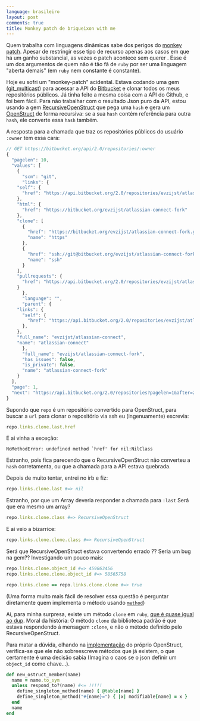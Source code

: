 ```yaml
---
language: brasileiro
layout: post
comments: true
title: Monkey patch de briqueixon with me
---
```


<span class="underline"><p hidden>excerpt-separator<p hidden></span>

Quem trabalha com linguagens dinâmicas sabe dos perigos do [monkey patch](http://en.wikipedia.org/wiki/Monkey_patch). Apesar
de restringir esse tipo de recurso apenas aos casos em que há um ganho
substancial, as vezes o patch acontece sem querer . Esse é um dos argumentos de
quem não é tão fã de `ruby` por ser uma linguagem "aberta demais" (em `ruby` nem
constante é constante).

Hoje eu sofri um "monkey-patch" acidental. Estava codando uma gem ([git\_multicast](http://github.com/rranelli/git_multicast)) para
acessar a API do [Bitbucket](http://bitbucket.org) e clonar todos os meus repositórios públicos. Já
tinha feito a mesma coisa com a API do Github, e foi bem fácil. Para não
trabalhar com o resultado Json puro da API, estou usando a gem
[RecursiveOpenStruct](https://rubygems.org/gems/recursive-open-struct) que pega uma `hash` e gera um [OpenStruct](http://ruby-doc.org/stdlib-1.9.3/libdoc/ostruct/rdoc/OpenStruct.html) de forma recursiva:
se a sua `hash` contém referência para outra `hash`, ele converte essa `hash` também.

A resposta para a chamada que traz os repositórios públicos do usuário `:owner` tem essa cara:

```js
// GET https://bitbucket.org/api/2.0/repositories/:owner
{
  "pagelen": 10,
  "values": [
    {
      "scm": "git",
      "links": {
	"self": {
	  "href": "https://api.bitbucket.org/2.0/repositories/evzijst/atlassian-connect-fork"
	},
	"html": {
	  "href": "https://bitbucket.org/evzijst/atlassian-connect-fork"
	},
	"clone": [
	  {
	    "href": "https://bitbucket.org/evzijst/atlassian-connect-fork.git",
	    "name": "https"
	  },
	  {
	    "href": "ssh://git@bitbucket.org/evzijst/atlassian-connect-fork.git",
	    "name": "ssh"
	  }
	],
	"pullrequests": {
	  "href": "https://api.bitbucket.org/2.0/repositories/evzijst/atlassian-connect-fork/pullrequests"
	}
      },
      "language": "",
      "parent": {
	"links": {
	  "self": {
	    "href": "https://api.bitbucket.org/2.0/repositories/evzijst/atlassian-connect"
	  },
	},
	"full_name": "evzijst/atlassian-connect",
	"name": "atlassian-connect"
      },
      "full_name": "evzijst/atlassian-connect-fork",
      "has_issues": false,
      "is_private": false,
      "name": "atlassian-connect-fork"
    }
  ],
  "page": 1,
  "next": "https://api.bitbucket.org/2.0/repositories?pagelen=1&after=2013-09-26T23%3A01%3A01.638828%2B00%3A00&page=2"
}
```

Supondo que `repo` é um repositório convertido para OpenStruct, para buscar a
`url` para clonar o repositório via ssh eu (ingenuamente) escrevia:

```ruby
repo.links.clone.last.href
```

E ai vinha a exceção:

```
NoMethodError: undefined method `href' for nil:NilClass
```

Estranho, pois fica parecendo que o RecursiveOpenStruct não converteu a `hash`
corretamenta, ou que a chamada para a API estava quebrada.

Depois de muito tentar, entrei no irb e fiz:

```ruby
repo.links.clone.last #=> nil
```

Estranho, por que um Array deveria responder a chamada para `:last`
Será que era mesmo um array?

```ruby
repo.links.clone.class #=> RecursiveOpenStruct
```

E ai veio a bizarrice:

```ruby
repo.links.clone.clone.class #=> RecursiveOpenStruct
```

Será que RecursiveOpenStruct estava convertendo errado ?? Seria um bug na gem??
Investigando um pouco mais:

```ruby
repo.links.clone.object_id #=> 459863456
repo.links.clone.clone.object_id #=> 58565758

repo.links.clone == repo.links.clone.clone #=> true
```

(Uma forma muito mais fácil de resolver essa questão é perguntar diretamente
quem implementa o método usando [`method`](http://www.ruby-doc.org/core-2.1.2/Method.html))

Ai, para minha surpresa, existe um método `clone` em `ruby`, [que é quase igual
ao dup](http://stackoverflow.com/questions/10183370/whats-the-difference-between-rubys-dup-and-clone-methods). Moral da história: O método `clone` da biblioteca padrão é que estava
respondendo à mensagem `:clone`, e não o método definido pelo
RecursiveOpenStruct.

Para matar a dúvida, olhando na [implementação](https://github.com/ruby/ruby/blob/eeb05e8c119f8cab6434d90f21551b6bb2954778/lib/ostruct.rb) do próprio OpenStruct,
verifica-se que ele <span class="underline">não sobreescreve métodos que já existem</span>, o que certamente
é uma decisão sabia (Imagina o caos se o json definir um `object_id` como chave&#x2026;).

```ruby
def new_ostruct_member(name)
  name = name.to_sym
  unless respond_to?(name) #<= !!!!!
    define_singleton_method(name) { @table[name] }
    define_singleton_method("#{name}=") { |x| modifiable[name] = x }
  end
  name
end
```
